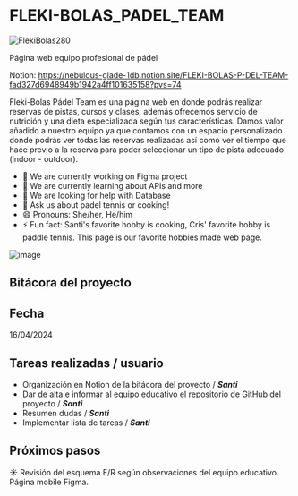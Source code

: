 # FLEKI-BOLAS_PADEL_TEAM

![FlekiBolas280](https://github.com/SantiTru/FLEKI-BOLAS_PADEL_TEAM/assets/117385307/8f5a20de-9129-4e3e-99bb-b97880204160)

Página web equipo profesional de pádel


Notion: https://nebulous-glade-1db.notion.site/FLEKI-BOLAS-P-DEL-TEAM-fad327d6948949b1942a4ff101635158?pvs=74

Fleki-Bolas Pádel Team es una página web en donde podrás realizar reservas de pistas, cursos y clases, además ofrecemos servicio de nutrición y una dieta especializada según tus características. Damos valor añadido a nuestro equipo ya que contamos con un espacio personalizado donde podrás ver todas las reservas realizadas así como ver el tiempo que hace previo a la reserva para poder seleccionar un tipo de pista adecuado (indoor - outdoor).

- 🔭 We are currently working on Figma project
- 🌱 We are currently learning about APIs and more
- 🤔 We are looking for help with Database
- 💬 Ask us about padel tennis or cooking!
- 😄 Pronouns: She/her, He/him
- ⚡ Fun fact: Santi's favorite hobby is cooking, Cris' favorite hobby is paddle tennis. This page is our favorite hobbies made web page.

![image](https://github.com/SantiTru/FLEKI-BOLAS_PADEL_TEAM/assets/117385307/8be18933-8c34-4f80-ac75-e43a33ff714a)

## Bitácora del proyecto

## Fecha

16/04/2024

## Tareas realizadas / usuario

- Organización en Notion de la bitácora del proyecto / ***Santi***
- Dar de alta e informar al equipo educativo el repositorio de GitHub del proyecto / ***Santi***
- Resumen dudas / ***Santi***
- Implementar lista de tareas / ***Santi***

## Próximos pasos

☀️ Revisión del esquema E/R según observaciones del equipo educativo. Página mobile Figma.
